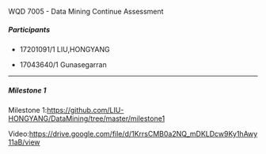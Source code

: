 WQD 7005 - Data Mining Continue Assessment



##### Participants



- 17201091/1 LIU,HONGYANG

- 17043640/1 Gunasegarran



___



##### Milestone 1



Milestone 1:https://github.com/LIU-HONGYANG/DataMining/tree/master/milestone1



Video:https://drive.google.com/file/d/1KrrsCMB0a2NQ_mDKLDcw9Ky1hAwy11aB/view